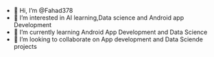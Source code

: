 - 👋 Hi, I’m @Fahad378
- 👀 I’m interested in AI learning,Data science and Android app Development
- 🌱 I’m currently learning Android App Development and Data Science
- 💞️ I’m looking to collaborate on App development and Data Sciende projects

<!---
Fahad378/Fahad378 is a ✨ special ✨ repository because its `README.md` (this file) appears on your GitHub profile.
You can click the Preview link to take a look at your changes.
--->
